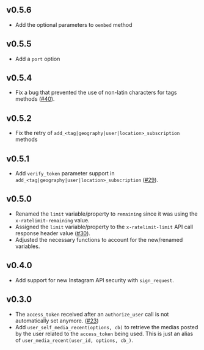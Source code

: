 ## v0.5.6
 - Add the optional parameters to `oembed` method

## v0.5.5
 - Add a `port` option

## v0.5.4
 - Fix a bug that prevented the use of non-latin characters for tags methods ([#40](https://github.com/teleportd/instagram-node/issues/29)).

## v0.5.2
 - Fix the retry of `add_<tag|geography|user|location>_subscription` methods

## v0.5.1
 - Add `verify_token` parameter support in `add_<tag|geography|user|location>_subscription` ([#29](https://github.com/teleportd/instagram-node/issues/29)).

## v0.5.0
 - Renamed the `limit` variable/property to `remaining` since it was using the `x-ratelimit-remaining` value.
 - Assigned the `limit` variable/property to the `x-ratelimit-limit` API call response header value ([#30](https://github.com/teleportd/instagram-node/issues/30)).
 - Adjusted the necessary functions to account for the new/renamed variables.

## v0.4.0
 - Add support for new Instagram API security with `sign_request`.

## v0.3.0
 - The `access_token` received after an `authorize_user` call is not
   automatically set anymore. ([#23](https://github.com/teleportd/instagram-node/issues/23))
 - Add `user_self_media_recent(options, cb)` to retrieve the medias posted by the
   user related to the `access_token` being used. This is just an alias of
   `user_media_recent(user_id, options, cb_)`.
